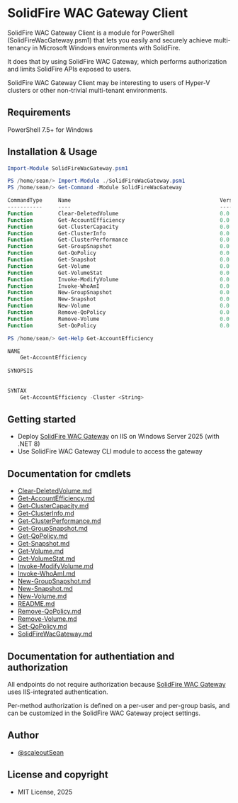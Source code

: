 # SolidFire WAC Gateway Client

SolidFire WAC Gateway Client is a module for PowerShell (SolidFireWacGateway.psm1) that lets you easily and securely achieve multi-tenancy in Microsoft Windows environments with SolidFire.

It does that by using SolidFire WAC Gateway, which performs authorization and limits SolidFire APIs exposed to users.

SolidFire WAC Gateway Client may be interesting to users of Hyper-V clusters or other non-trivial multi-tenant environments.

## Requirements

PowerShell 7.5+ for Windows

## Installation & Usage

```ps1
Import-Module SolidFireWacGateway.psm1
```

```ps1
PS /home/sean/> Import-Module ./SolidFireWacGateway.psm1
PS /home/sean/> Get-Command -Module SolidFireWacGateway     

CommandType     Name                                               Version    Source
-----------     ----                                               -------    ------
Function        Clear-DeletedVolume                                0.0        SolidFireWacGateway
Function        Get-AccountEfficiency                              0.0        SolidFireWacGateway
Function        Get-ClusterCapacity                                0.0        SolidFireWacGateway
Function        Get-ClusterInfo                                    0.0        SolidFireWacGateway
Function        Get-ClusterPerformance                             0.0        SolidFireWacGateway
Function        Get-GroupSnapshot                                  0.0        SolidFireWacGateway
Function        Get-QoPolicy                                       0.0        SolidFireWacGateway
Function        Get-Snapshot                                       0.0        SolidFireWacGateway
Function        Get-Volume                                         0.0        SolidFireWacGateway
Function        Get-VolumeStat                                     0.0        SolidFireWacGateway
Function        Invoke-ModifyVolume                                0.0        SolidFireWacGateway
Function        Invoke-WhoAmI                                      0.0        SolidFireWacGateway
Function        New-GroupSnapshot                                  0.0        SolidFireWacGateway
Function        New-Snapshot                                       0.0        SolidFireWacGateway
Function        New-Volume                                         0.0        SolidFireWacGateway
Function        Remove-QoPolicy                                    0.0        SolidFireWacGateway
Function        Remove-Volume                                      0.0        SolidFireWacGateway
Function        Set-QoPolicy                                       0.0        SolidFireWacGateway

PS /home/sean/> Get-Help Get-AccountEfficiency         

NAME
    Get-AccountEfficiency
    
SYNOPSIS
    
    
SYNTAX
    Get-AccountEfficiency -Cluster <String>

```

## Getting started

- Deploy [SolidFire WAC Gateway](https://github.com/scaleoutsean/solidfire-wac-gateway) on IIS on Windows Server 2025 (with .NET 8)
- Use SolidFire WAC Gateway CLI module to access the gateway 

## Documentation for cmdlets

- [Clear-DeletedVolume.md](./docs/Clear-DeletedVolume.md)
- [Get-AccountEfficiency.md](./docs/Get-AccountEfficiency.md)
- [Get-ClusterCapacity.md](./docs/Get-ClusterCapacity.md)
- [Get-ClusterInfo.md](./docs/Get-ClusterInfo.md)
- [Get-ClusterPerformance.md](./docs/Get-ClusterPerformance.md)
- [Get-GroupSnapshot.md](./docs/Get-GroupSnapshot.md)
- [Get-QoPolicy.md](./docs/Get-QoPolicy.md)
- [Get-Snapshot.md](./docs/Get-Snapshot.md)
- [Get-Volume.md](./docs/Get-Volume.md)
- [Get-VolumeStat.md](./docs/Get-VolumeStat.md)
- [Invoke-ModifyVolume.md](./docs/Invoke-ModifyVolume.md)
- [Invoke-WhoAmI.md](./docs/Invoke-WhoAmI.md)
- [New-GroupSnapshot.md](./docs/New-GroupSnapshot.md)
- [New-Snapshot.md](./docs/New-Snapshot.md)
- [New-Volume.md](./docs/New-Volume.md)
- [README.md](./docs/README.md)
- [Remove-QoPolicy.md](./docs/Remove-QoPolicy.md)
- [Remove-Volume.md](./docs/Remove-Volume.md)
- [Set-QoPolicy.md](./docs/Set-QoPolicy.md)
- [SolidFireWacGateway.md](./docs/SolidFireWacGateway.md)

## Documentation for authentiation and authorization 

All endpoints do not require authorization because [SolidFire WAC Gateway](https://github.com/scaleoutsean/solidfire-wac-gateway) uses IIS-integrated authentication.

Per-method authorization is defined on a per-user and per-group basis, and can be customized in the SolidFire WAC Gateway project settings.

## Author

- [@scaleoutSean](https://scaleoutsean.github.io)

## License and copyright

- MIT License, 2025
